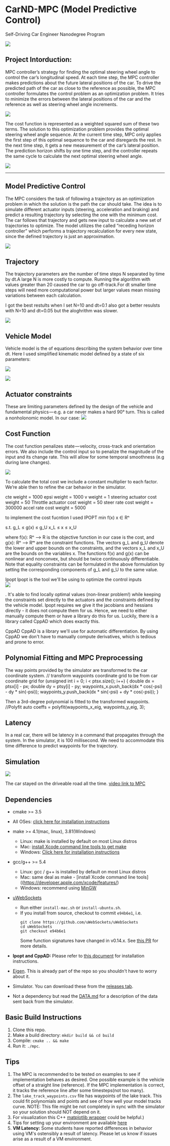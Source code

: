 # CarND-MPC (Model Predictive Control)
Self-Driving Car Engineer Nanodegree Program

![](https://github.com/emilkaram/SDC-ND-MPC-Udacity-Term2-Project5/blob/master/img/5.png)

## Project Intorduction:
MPC controller’s strategy for finding the optimal steering wheel angle to control the car’s longitudinal speed. At each time step, the MPC controller makes predictions about the future lateral positions of the car. To drive the predicted path of the car as close to the reference as possible, the MPC controller formulates the control problem as an optimization problem. It tries to minimize the errors between the lateral positions of the car and the reference as well as steering wheel angle increments. 

![](https://github.com/emilkaram/SDC-ND-MPC-Udacity-Term2-Project5/blob/master/img/6.png)

The cost function is represented as a weighted squared sum of these two terms. The solution to this optimization problem provides the optimal steering wheel angle sequence. At the current time step, MPC only applies the first step of this optimal sequence to the car and disregards the rest. In the next time step, it gets a new measurement of the car’s lateral position. The prediction horizon shifts by one time step, and the controller repeats the same cycle to calculate the next optimal steering wheel angle. 

![](https://github.com/emilkaram/SDC-ND-MPC-Udacity-Term2-Project5/blob/master/img/3.png)

---


## Model Predictive Control
The MPC considers the task of following a trajectory as an optimization problem in which the solution is the path the car should take. The idea is to simulate different actuator inputs (steering, acceleration and braking) and predict a resulting trajectory by selecting the one with the minimum cost. 
The car follows that trajectory and gets new input to calculate a new set of trajectories to optimize. The model utilizes the called “receding horizon controller” which performs a trajectory recalculation for every new state, since the defined trajectory is just an approximation.

![](https://github.com/emilkaram/SDC-ND-MPC-Udacity-Term2-Project5/blob/master/img/1.png)



## Trajectory
The trajectory parameters are the number of time steps N separated by time by dt.A large N is more costly to compute. Running the algorithm with values greater than 20 caused the car to go off-track.For dt smaller time steps will need more computational power but larger values mean missing variations between each calculation. 

I got the best restults when I set N=10 and dt=0.1 also got a better resulsts with N=10 and dt=0.05 but the aloghrithm was slower.

![](https://github.com/emilkaram/SDC-ND-MPC-Udacity-Term2-Project5/blob/master/img/10.png)

## Vehicle Model
Vehicle model is the of equations describing the system behavior over time dt. Here I used simplified kinematic model defined by a state of six parameters:

![](https://github.com/emilkaram/SDC-ND-MPC-Udacity-Term2-Project5/blob/master/img/11.png)

![](https://github.com/emilkaram/SDC-ND-MPC-Udacity-Term2-Project5/blob/master/img/12.png)


## Actuator constraints
These are limiting parameters defined by the design of the vehicle and fundamental physics — e.g. a car never makes a hard 90° turn. This is called a nonholonomic model. In our case:
![](https://github.com/emilkaram/SDC-ND-MPC-Udacity-Term2-Project5/blob/master/img/13.PNG)

## Cost Function
The cost function penalizes state — velocity, cross-track and orientation errors. We also include the control input so to penalize the magnitude of the input and its change rate. This will allow for some temporal smoothness (e.g during lane changes).

![](https://github.com/emilkaram/SDC-ND-MPC-Udacity-Term2-Project5/blob/master/img/8.png)

To calculate the total cost we include a constant multiplier to each factor. We’re able then to refine the car behavior in the simulator.

cte weight = 1000
epsi weight = 1000
v weight = 1
steering actuator cost weight = 50
Throttle actuator cost weight = 50
steer rate cost weight = 300000
accel rate cost weight = 5000

to implement the cost fucntion I used IPOPT 
   min     f(x)
 x ∈ Rⁿ

s.t.       g_L ≤ g(x) ≤ g_U
           x_L ≤  x   ≤ x_U

where f(x): Rⁿ --> R is the objective function in our case is the cost, and g(x): Rⁿ --> Rᵐ are the constraint functions. The vectors g_L and g_U denote the lower and upper bounds on the constraints, and the vectors x_L and x_U are the bounds on the variables x. The functions f(x) and g(x) can be nonlinear and nonconvex, but should be twice continuously differentiable. Note that equality constraints can be formulated in the above formulation by setting the corresponding components of g_L and g_U to the same value.

Ipopt
Ipopt is the tool we'll be using to optimize the control inputs  
![](https://github.com/emilkaram/SDC-ND-MPC-Udacity-Term2-Project5/blob/master/img/14.PNG)

. It's able to find locally optimal values (non-linear problem!) while keeping the constraints set directly to the actuators and the constraints defined by the vehicle model. Ipopt requires we give it the jacobians and hessians directly - it does not compute them for us. Hence, we need to either manually compute them or have a library do this for us. Luckily, there is a library called CppAD which does exactly this.

CppAD
CppAD is a library we'll use for automatic differentiation. By using CppAD we don't have to manually compute derivatives, which is tedious and prone to error.

## Polynomial Fitting and MPC Preprocessing
The way points provided by the simulator are transformed to the car coordinate system.
// transform waypoints coordinate grid to be from car coordinate grid
          for (unsigned int i = 0; i < ptsx.size(); i++) {
            double dx = ptsx[i] - px;
            double dy = ptsy[i] - py;
            waypoints_x.push_back(dx * cos(-psi) - dy * sin(-psi));
            waypoints_y.push_back(dx * sin(-psi) + dy * cos(-psi));
          }

Then a 3rd-degree polynomial is fitted to the transformed waypoints.
 //Polyfit
 auto coeffs = polyfit(waypoints_x_eig, waypoints_y_eig, 3);
 
  
 

## Latency
In a real car, there will be latency in a command that propagates through the system. In the simulator, it is 100 millisecond. We need to accommodate this time difference to predict waypoints for the trajectory.



## Simulation
![](https://github.com/emilkaram/SDC-ND-MPC-Udacity-Term2-Project5/blob/master/img/2.png)

The car stayed on the driveable road all the time.
[video link to MPC](https://github.com/emilkaram/SDC-ND-MPC-Udacity-Term2-Project5/tree/master/video/vid2.mp4)



## Dependencies

* cmake >= 3.5
 * All OSes: [click here for installation instructions](https://cmake.org/install/)
* make >= 4.1(mac, linux), 3.81(Windows)
  * Linux: make is installed by default on most Linux distros
  * Mac: [install Xcode command line tools to get make](https://developer.apple.com/xcode/features/)
  * Windows: [Click here for installation instructions](http://gnuwin32.sourceforge.net/packages/make.htm)
* gcc/g++ >= 5.4
  * Linux: gcc / g++ is installed by default on most Linux distros
  * Mac: same deal as make - [install Xcode command line tools]((https://developer.apple.com/xcode/features/)
  * Windows: recommend using [MinGW](http://www.mingw.org/)
* [uWebSockets](https://github.com/uWebSockets/uWebSockets)
  * Run either `install-mac.sh` or `install-ubuntu.sh`.
  * If you install from source, checkout to commit `e94b6e1`, i.e.
    ```
    git clone https://github.com/uWebSockets/uWebSockets
    cd uWebSockets
    git checkout e94b6e1
    ```
    Some function signatures have changed in v0.14.x. See [this PR](https://github.com/udacity/CarND-MPC-Project/pull/3) for more details.

* **Ipopt and CppAD:** Please refer to [this document](https://github.com/udacity/CarND-MPC-Project/blob/master/install_Ipopt_CppAD.md) for installation instructions.
* [Eigen](http://eigen.tuxfamily.org/index.php?title=Main_Page). This is already part of the repo so you shouldn't have to worry about it.
* Simulator. You can download these from the [releases tab](https://github.com/udacity/self-driving-car-sim/releases).
* Not a dependency but read the [DATA.md](./DATA.md) for a description of the data sent back from the simulator.


## Basic Build Instructions

1. Clone this repo.
2. Make a build directory: `mkdir build && cd build`
3. Compile: `cmake .. && make`
4. Run it: `./mpc`.

## Tips

1. The MPC is recommended to be tested on examples to see if implementation behaves as desired. One possible example
is the vehicle offset of a straight line (reference). If the MPC implementation is correct, it tracks the reference line after some timesteps(not too many).
2. The `lake_track_waypoints.csv` file has waypoints of the lake track. This could fit polynomials and points and see of how well your model tracks curve. NOTE: This file might be not completely in sync with the simulator so your solution should NOT depend on it.
3. For visualization this C++ [matplotlib wrapper](https://github.com/lava/matplotlib-cpp) could be helpful.)
4.  Tips for setting up your environment are available [here](https://classroom.udacity.com/nanodegrees/nd013/parts/40f38239-66b6-46ec-ae68-03afd8a601c8/modules/0949fca6-b379-42af-a919-ee50aa304e6a/lessons/f758c44c-5e40-4e01-93b5-1a82aa4e044f/concepts/23d376c7-0195-4276-bdf0-e02f1f3c665d)
5. **VM Latency:** Some students have reported differences in behavior using VM's ostensibly a result of latency.  Please let us know if issues arise as a result of a VM environment.

















